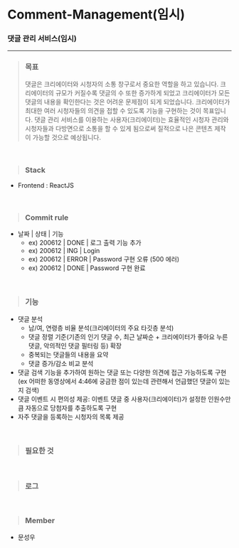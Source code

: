 # Comment-Management(임시)

### 댓글 관리 서비스(임시)

---

> ### 목표
>
> 댓글은 크리에이터와 시청자의 소통 창구로서 중요한 역할을 하고 있습니다. 크리에이터의 규모가 커질수록 댓글의 수 또한 증가하게 되었고 크리에이터가 모든 댓글의 내용을 확인한다는 것은 어려운 문제점이 되게 되었습니다. 크리에이터가 최대한 여러 시청자들의 의견을 접할 수 있도록 기능을 구현하는 것이 목표입니다.
> 댓글 관리 서비스를 이용하는 사용자(크리에이터)는 효율적인 시청자 관리와 시청자들과 다방면으로 소통을 할 수 있게 됨으로써 질적으로 나은 콘텐츠 제작이 가능할 것으로 예상됩니다.

<br/>

> ### Stack

- Frontend : ReactJS


<br/>

> ### Commit rule

- 날짜 | 상태 | 기능
  - ex) 200612 | DONE | 로그 출력 기능 추가
  - ex) 200612 | ING | Login
  - ex) 200612 | ERROR | Password 구현 오류 (500 에러)
  - ex) 200612 | DONE | Password 구현 완료

<br/>

> ### 기능

- 댓글 분석
  - 남/여, 연령층 비율 분석(크리에이터의 주요 타깃층 분석)
  - 댓글 정렬 기준(기존의 인기 댓글 수, 최근 날짜순 + 크리에이터가 좋아요 누른 댓글, 악의적인 댓글 필터링 등) 확장
  - 중복되는 댓글들의 내용을 요약
  - 댓글 증가/감소 비교 분석
- 댓글 검색 기능을 추가하여 원하는 댓글 또는 다양한 의견에 접근 가능하도록 구현
  (ex 어떠한 동영상에서 4:46에 궁금한 점이 있는데 관련해서 언급했던 댓글이 있는지 검색)
- 댓글 이벤트 시 편의성 제공: 이벤트 댓글 중 사용자(크리에이터)가 설정한 인원수만큼 자동으로 당첨자를 추출하도록 구현
- 자주 댓글을 등록하는 시청자의 목록 제공

<br/>

> ### 필요한 것

<br/>

> ### 로그

<br/>

> ### Member

- 문성우
